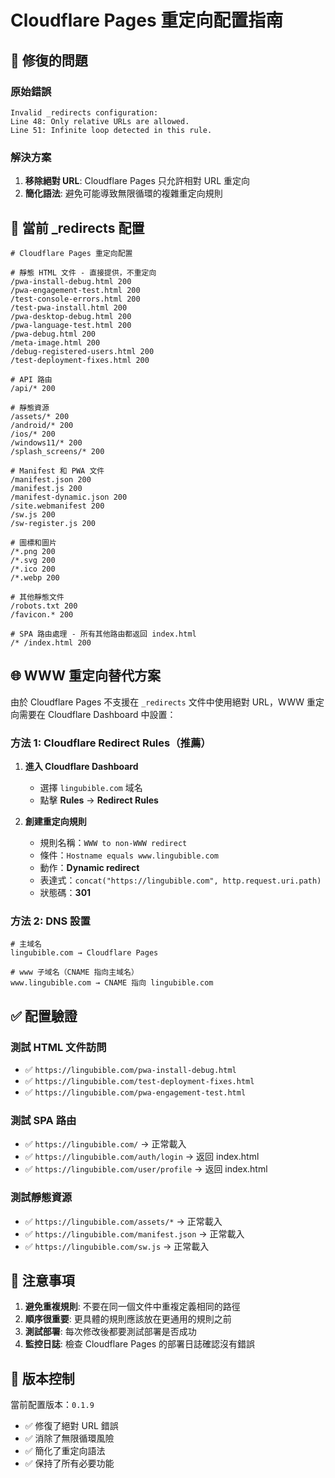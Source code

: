 # Cloudflare Pages 重定向配置指南

## 🔧 修復的問題

### 原始錯誤
```
Invalid _redirects configuration:
Line 48: Only relative URLs are allowed.
Line 51: Infinite loop detected in this rule.
```

### 解決方案
1. **移除絕對 URL**: Cloudflare Pages 只允許相對 URL 重定向
2. **簡化語法**: 避免可能導致無限循環的複雜重定向規則

## 📄 當前 _redirects 配置

```
# Cloudflare Pages 重定向配置

# 靜態 HTML 文件 - 直接提供，不重定向
/pwa-install-debug.html 200
/pwa-engagement-test.html 200
/test-console-errors.html 200
/test-pwa-install.html 200
/pwa-desktop-debug.html 200
/pwa-language-test.html 200
/pwa-debug.html 200
/meta-image.html 200
/debug-registered-users.html 200
/test-deployment-fixes.html 200

# API 路由
/api/* 200

# 靜態資源
/assets/* 200
/android/* 200
/ios/* 200
/windows11/* 200
/splash_screens/* 200

# Manifest 和 PWA 文件
/manifest.json 200
/manifest.js 200
/manifest-dynamic.json 200
/site.webmanifest 200
/sw.js 200
/sw-register.js 200

# 圖標和圖片
/*.png 200
/*.svg 200
/*.ico 200
/*.webp 200

# 其他靜態文件
/robots.txt 200
/favicon.* 200

# SPA 路由處理 - 所有其他路由都返回 index.html
/* /index.html 200
```

## 🌐 WWW 重定向替代方案

由於 Cloudflare Pages 不支援在 `_redirects` 文件中使用絕對 URL，WWW 重定向需要在 Cloudflare Dashboard 中設置：

### 方法 1: Cloudflare Redirect Rules（推薦）

1. **進入 Cloudflare Dashboard**
   - 選擇 `lingubible.com` 域名
   - 點擊 **Rules** → **Redirect Rules**

2. **創建重定向規則**
   - 規則名稱：`WWW to non-WWW redirect`
   - 條件：`Hostname equals www.lingubible.com`
   - 動作：**Dynamic redirect**
   - 表達式：`concat("https://lingubible.com", http.request.uri.path)`
   - 狀態碼：**301**

### 方法 2: DNS 設置

```dns
# 主域名
lingubible.com → Cloudflare Pages

# www 子域名（CNAME 指向主域名）
www.lingubible.com → CNAME 指向 lingubible.com
```

## ✅ 配置驗證

### 測試 HTML 文件訪問
- ✅ `https://lingubible.com/pwa-install-debug.html`
- ✅ `https://lingubible.com/test-deployment-fixes.html`
- ✅ `https://lingubible.com/pwa-engagement-test.html`

### 測試 SPA 路由
- ✅ `https://lingubible.com/` → 正常載入
- ✅ `https://lingubible.com/auth/login` → 返回 index.html
- ✅ `https://lingubible.com/user/profile` → 返回 index.html

### 測試靜態資源
- ✅ `https://lingubible.com/assets/*` → 正常載入
- ✅ `https://lingubible.com/manifest.json` → 正常載入
- ✅ `https://lingubible.com/sw.js` → 正常載入

## 🚨 注意事項

1. **避免重複規則**: 不要在同一個文件中重複定義相同的路徑
2. **順序很重要**: 更具體的規則應該放在更通用的規則之前
3. **測試部署**: 每次修改後都要測試部署是否成功
4. **監控日誌**: 檢查 Cloudflare Pages 的部署日誌確認沒有錯誤

## 🔄 版本控制

當前配置版本：`0.1.9`
- ✅ 修復了絕對 URL 錯誤
- ✅ 消除了無限循環風險
- ✅ 簡化了重定向語法
- ✅ 保持了所有必要功能 